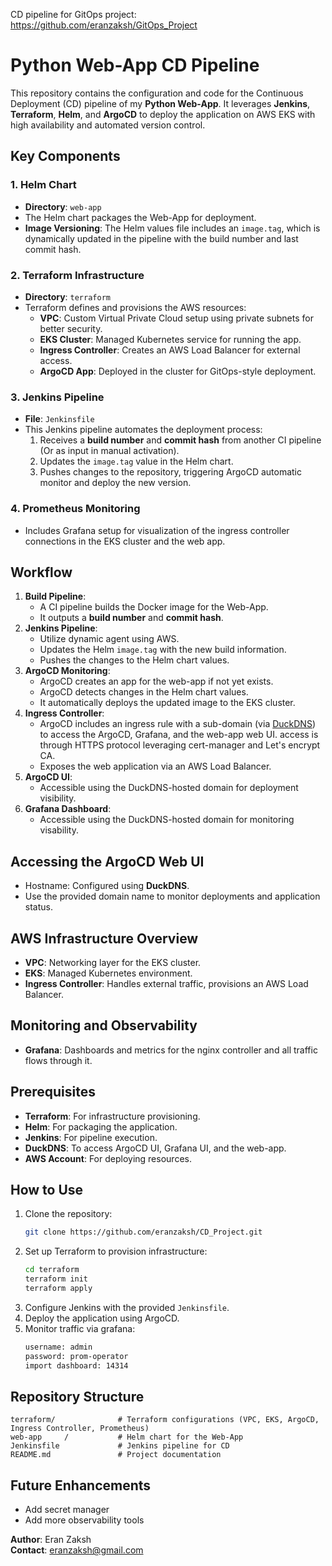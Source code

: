 CD pipeline for GitOps project:
https://github.com/eranzaksh/GitOps_Project

# Python Web-App CD Pipeline

This repository contains the configuration and code for the Continuous Deployment (CD) pipeline of my **Python Web-App**. It leverages **Jenkins**, **Terraform**, **Helm**, and **ArgoCD** to deploy the application on AWS EKS with high availability and automated version control.

## Key Components

### 1. **Helm Chart**
- **Directory**: `web-app`
- The Helm chart packages the Web-App for deployment.
- **Image Versioning**: The Helm values file includes an `image.tag`, which is dynamically updated in the pipeline with the build number and last commit hash.

### 2. **Terraform Infrastructure**
- **Directory**: `terraform`
- Terraform defines and provisions the AWS resources:
  - **VPC**: Custom Virtual Private Cloud setup using private subnets for better security.
  - **EKS Cluster**: Managed Kubernetes service for running the app.
  - **Ingress Controller**: Creates an AWS Load Balancer for external access.
  - **ArgoCD App**: Deployed in the cluster for GitOps-style deployment.

### 3. **Jenkins Pipeline**
- **File**: `Jenkinsfile`
- This Jenkins pipeline automates the deployment process:
  1. Receives a **build number** and **commit hash** from another CI pipeline (Or as input in manual activation).
  2. Updates the `image.tag` value in the Helm chart.
  3. Pushes changes to the repository, triggering ArgoCD automatic monitor and deploy the new version.

### 4. **Prometheus Monitoring**
- Includes Grafana setup for visualization of the ingress controller connections in the EKS cluster and the web app.

## Workflow
1. **Build Pipeline**:
   - A CI pipeline builds the Docker image for the Web-App.
   - It outputs a **build number** and **commit hash**.
2. **Jenkins Pipeline**:
   - Utilize dynamic agent using AWS.
   - Updates the Helm `image.tag` with the new build information.
   - Pushes the changes to the Helm chart values.
3. **ArgoCD Monitoring**:
   - ArgoCD creates an app for the web-app if not yet exists.
   - ArgoCD detects changes in the Helm chart values.
   - It automatically deploys the updated image to the EKS cluster.
4. **Ingress Controller**:
   - ArgoCD includes an ingress rule with a sub-domain (via [DuckDNS](https://www.duckdns.org/)) to access the ArgoCD, Grafana, and the web-app web UI. access is through HTTPS protocol leveraging cert-manager and Let's encrypt CA. 
   - Exposes the web application via an AWS Load Balancer.
5. **ArgoCD UI**:
   - Accessible using the DuckDNS-hosted domain for deployment visibility.
6. **Grafana Dashboard**:
   - Accessible using the DuckDNS-hosted domain for monitoring visability.

## Accessing the ArgoCD Web UI
- Hostname: Configured using **DuckDNS**.
- Use the provided domain name to monitor deployments and application status.

## AWS Infrastructure Overview
- **VPC**: Networking layer for the EKS cluster.
- **EKS**: Managed Kubernetes environment.
- **Ingress Controller**: Handles external traffic, provisions an AWS Load Balancer.

## Monitoring and Observability
- **Grafana**: Dashboards and metrics for the nginx controller and all traffic flows through it.

## Prerequisites
- **Terraform**: For infrastructure provisioning.
- **Helm**: For packaging the application.
- **Jenkins**: For pipeline execution.
- **DuckDNS**: To access ArgoCD UI, Grafana UI, and the web-app.
- **AWS Account**: For deploying resources.

## How to Use
1. Clone the repository:
   ```bash
   git clone https://github.com/eranzaksh/CD_Project.git
   ```
2. Set up Terraform to provision infrastructure:
   ```bash
   cd terraform
   terraform init
   terraform apply
   ```
3. Configure Jenkins with the provided `Jenkinsfile`.
4. Deploy the application using ArgoCD.
5. Monitor traffic via grafana:
   ```bash
   username: admin
   password: prom-operator
   import dashboard: 14314
   ```

## Repository Structure
```plaintext
terraform/              # Terraform configurations (VPC, EKS, ArgoCD, Ingress Controller, Prometheus)
web-app     /           # Helm chart for the Web-App
Jenkinsfile             # Jenkins pipeline for CD
README.md               # Project documentation
```

## Future Enhancements
- Add secret manager
- Add more observability tools

**Author**: Eran Zaksh  
**Contact**: eranzaksh@gmail.com
